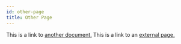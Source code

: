```yaml
---
id: other-page
title: Other Page
---
```


This is a link to [another document.](overview.md) This is a link to an [external page.](http://www.example.com/)
